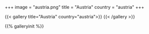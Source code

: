 +++
image = "austria.png"
title = "Austria"
country = "austria"
+++

{{< gallery title="Austria" country="austria">}}
{{< /gallery >}}

{{% galleryinit %}}
